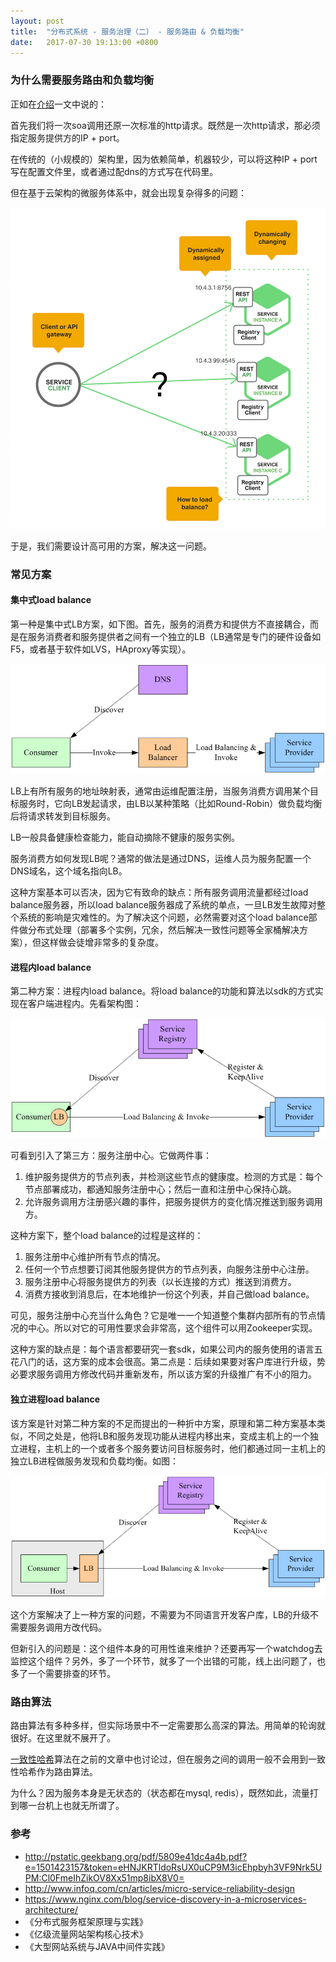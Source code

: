 ```yaml
---
layout: post
title:  "分布式系统 - 服务治理（二） - 服务路由 & 负载均衡"
date:   2017-07-30 19:13:00 +0800
---
```


### 为什么需要服务路由和负载均衡

正如在[介绍](2017/07/26/distributed-system-00-index.html)一文中说的：

首先我们将一次soa调用还原一次标准的http请求。既然是一次http请求，那必须指定服务提供方的IP + port。

在传统的（小规模的）架构里，因为依赖简单，机器较少，可以将这种IP + port写在配置文件里，或者通过配dns的方式写在代码里。

但在基于云架构的微服务体系中，就会出现复杂得多的问题：

![Alt](/images/load-balance.png)

于是，我们需要设计高可用的方案，解决这一问题。

### 常见方案

#### 集中式load balance

第一种是集中式LB方案，如下图。首先，服务的消费方和提供方不直接耦合，而是在服务消费者和服务提供者之间有一个独立的LB（LB通常是专门的硬件设备如F5，或者基于软件如LVS，HAproxy等实现）。

![Alt](/images/1125000.png)

LB上有所有服务的地址映射表，通常由运维配置注册，当服务消费方调用某个目标服务时，它向LB发起请求，由LB以某种策略（比如Round-Robin）做负载均衡后将请求转发到目标服务。

LB一般具备健康检查能力，能自动摘除不健康的服务实例。

服务消费方如何发现LB呢？通常的做法是通过DNS，运维人员为服务配置一个DNS域名，这个域名指向LB。

这种方案基本可以否决，因为它有致命的缺点：所有服务调用流量都经过load balance服务器，所以load balance服务器成了系统的单点，一旦LB发生故障对整个系统的影响是灾难性的。为了解决这个问题，必然需要对这个load balance部件做分布式处理（部署多个实例，冗余，然后解决一致性问题等全家桶解决方案），但这样做会徒增非常多的复杂度。

#### 进程内load balance

第二种方案：进程内load balance。将load balance的功能和算法以sdk的方式实现在客户端进程内。先看架构图：

![Alt](/images/1125001.png)

可看到引入了第三方：服务注册中心。它做两件事：

1. 维护服务提供方的节点列表，并检测这些节点的健康度。检测的方式是：每个节点部署成功，都通知服务注册中心；然后一直和注册中心保持心跳。
2. 允许服务调用方注册感兴趣的事件，把服务提供方的变化情况推送到服务调用方。

这种方案下，整个load balance的过程是这样的：

1. 服务注册中心维护所有节点的情况。
2. 任何一个节点想要订阅其他服务提供方的节点列表，向服务注册中心注册。
3. 服务注册中心将服务提供方的列表（以长连接的方式）推送到消费方。
4. 消费方接收到消息后，在本地维护一份这个列表，并自己做load balance。

可见，服务注册中心充当什么角色？它是唯一一个知道整个集群内部所有的节点情况的中心。所以对它的可用性要求会非常高，这个组件可以用Zookeeper实现。

这种方案的缺点是：每个语言都要研究一套sdk，如果公司内的服务使用的语言五花八门的话，这方案的成本会很高。第二点是：后续如果要对客户库进行升级，势必要求服务调用方修改代码并重新发布，所以该方案的升级推广有不小的阻力。

#### 独立进程load balance

该方案是针对第二种方案的不足而提出的一种折中方案，原理和第二种方案基本类似，不同之处是，他将LB和服务发现功能从进程内移出来，变成主机上的一个独立进程，主机上的一个或者多个服务要访问目标服务时，他们都通过同一主机上的独立LB进程做服务发现和负载均衡。如图：

![Alt](/images/1125002.png)

这个方案解决了上一种方案的问题，不需要为不同语言开发客户库，LB的升级不需要服务调用方改代码。

但新引入的问题是：这个组件本身的可用性谁来维护？还要再写一个watchdog去监控这个组件？另外，多了一个环节，就多了一个出错的可能，线上出问题了，也多了一个需要排查的环节。

### 路由算法

路由算法有多种多样，但实际场景中不一定需要那么高深的算法。用简单的轮询就很好。在这里就不展开了。

[一致性哈希](/2016/07/04/consistent-hashing.html)算法在之前的文章中也讨论过，但在服务之间的调用一般不会用到一致性哈希作为路由算法。

为什么？因为服务本身是无状态的（状态都在mysql, redis），既然如此，流量打到哪一台机上也就无所谓了。

### 参考

- http://pstatic.geekbang.org/pdf/5809e41dc4a4b.pdf?e=1501423157&token=eHNJKRTldoRsUX0uCP9M3icEhpbyh3VF9Nrk5UPM:Cl0FmeIhZikOV8Xx51mp8ibX8V0=
- http://www.infoq.com/cn/articles/micro-service-reliability-design
- https://www.nginx.com/blog/service-discovery-in-a-microservices-architecture/
- 《分布式服务框架原理与实践》
- 《亿级流量网站架构核心技术》
- 《大型网站系统与JAVA中间件实践》
